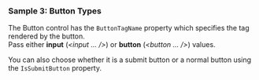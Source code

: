 ### Sample 3: Button Types

The Button control has the `ButtonTagName` property which specifies the tag rendered by the button.  
Pass either **input** (*<input ... />*) or **button** (*<button ... />*) values.

You can also choose whether it is a submit button or a normal button using the `IsSubmitButton` property.